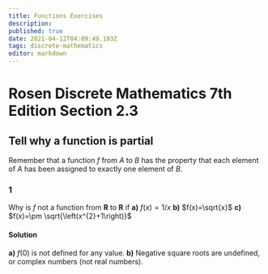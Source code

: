 ```yaml
---
title: Functions Exercises
description: 
published: true
date: 2021-04-12T04:09:49.193Z
tags: discrete-mathematics
editor: markdown
---
```


# Rosen Discrete Mathematics 7th Edition Section 2.3

## Tell why a function is partial
Remember that a function $f$ from $A$ to $B$ has the property that each element of $A$ has been assigned to exactly one element of $B$.
### 1 
Why is $f$ not a function from $\mathbf{R}$ to $\mathbf{R}$ if 
**a)** $f(x)=1 / x$
**b)** $f(x)=\sqrt{x}$
**c)** $f(x)=\pm \sqrt{\left(x^{2}+1\right)}$

#### Solution
**a)** $f(0)$ is not defined for any value.
**b)** Negative square roots are undefined, or complex numbers (not real numbers).